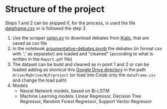 # Structure of the project
Steps 1 and 2 can be skipped if, for the process, is used the file [dataframe.csv](dataframe/dataframe.csv) or is followed the step 3
1. Use the scraper [selen.py](scraper/selen.py) to download debates from [Kialo](https://www.kialo.com/), that are saved as csv file
2. In the notebook [argumentative-debates.ipynb](./argumentative-debates.ipynb) the debates (in format csv with ';' as separator) are loaded and "cleaned" (according to what is written in the `Report.pdf` file)
3. The dataset can be build and cleaned as in point 1 and 2 or can be loaded adding as shortcut this [Google Drive directory](https://drive.google.com/drive/folders/1aS0M6QPvnldf-AkgB7X7rbFcXByWmwAQ?usp=sharing) in the path `drive/MyDrive/NLP/project` (or load into Colab only the `dataframe.csv` and change the load path)
4. Models
   - Neural Network models, based on Bi-LSTM
   - Machine Learning models: Linear Regressor, Decision Tree Regressor, Random Forest Regressor, Support Vector Regressor


